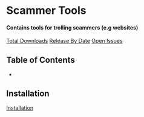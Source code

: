 # Scammer Tools
#### Contains tools for trolling scammers (e.g websites)

[Total Downloads](https://img.shields.io/github/downloads/DeagoTheDoggo/Scammer-Tools/total)
[Release By Date](https://img.shields.io/github/v/release/DeagoTheDoggo/Scammer-Tools)
[Open Issues](https://img.shields.io/github/issues-raw/DeagoTheDoggo/Scammer-Tools)

## Table of Contents
* 

## Installation
[Installation](https://github.com/DeagoTheDoggo/Scammer-Tools/blob/master/INSTALLATION.md)
